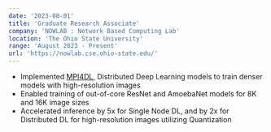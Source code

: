 ```yaml
---
date: '2023-08-01'
title: 'Graduate Research Associate'
company: 'NOWLAB : Network Based Computing Lab'
location: 'The Ohio State University'
range: 'August 2023 - Present'
url: 'https://nowlab.cse.ohio-state.edu/'
---
```


- Implemented [MPI4DL](https://github.com/OSU-Nowlab/MPI4DL), Distributed Deep Learning models to train denser models with high-resolution images
  <!-- - Enabled training of ResNet and AmoebaNet for up to 2048 * 2048 image sizes with 0.76 and 2.96 throughput, respectively -->
  <!-- - Exploiting the Cerebras CS-2 Systems (AI Accelerators) to train a high-resolution digital pathology image dataset -->
- Enabled training of out-of-core ResNet and AmoebaNet models for 8K and 16K image sizes
- Accelerated inference by 5x for Single Node DL, and by 2x for Distributed DL for high-resolution images utilizing Quantization
